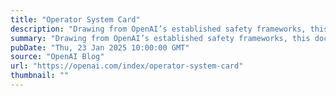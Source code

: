 ```yaml
---
title: "Operator System Card"
description: "Drawing from OpenAI’s established safety frameworks, this document highlights our multi-layered approach, including model and product mitigations we’ve implemented to protect against prompt engineering and jailbreaks, protect privacy and security, as well as details our external red teaming efforts, safety evaluations, and ongoing work to further refine these safeguards."
summary: "Drawing from OpenAI’s established safety frameworks, this document highlights our multi-layered approach, including model and product mitigations we’ve implemented to protect against prompt engineering and jailbreaks, protect privacy and security, as well as details our external red teaming efforts, safety evaluations, and ongoing work to further refine these safeguards."
pubDate: "Thu, 23 Jan 2025 10:00:00 GMT"
source: "OpenAI Blog"
url: "https://openai.com/index/operator-system-card"
thumbnail: ""
---
```


